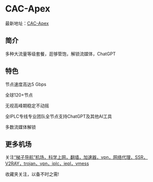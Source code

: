 # CAC-Apex

最新地址：[CAC-Apex](https://speed.cacweb1.xyz/#/register?code=UXcQfUF7)

## 简介

多种大流量等级套餐，逛够管饱，解锁流媒体，ChatGPT

## 特色

节点速度高达5 Gbps

全球120+节点

无视高峰期稳定不动摇

全IPLC专线专业团队全节点支持ChatGPT及其他AI工具

多数流媒体解锁

## 更多机场

关注[“梯子导航”机场，科学上网，翻墙，加速器，vpn，网络代理，SSR，V2RAY，trojan，vpn，iplc，iepl，vmess](https://tzdaohang.com/)

收藏夹关注，以备不时之需!
